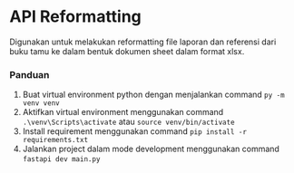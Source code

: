# API Reformatting

Digunakan untuk melakukan reformatting file laporan dan referensi dari buku tamu ke dalam bentuk dokumen sheet dalam format xlsx.

### Panduan
1. Buat virtual environment python dengan menjalankan command ```py -m venv venv```
2. Aktifkan virtual environment menggunakan command ```.\venv\Scripts\activate``` atau ```source venv/bin/activate```
3. Install requirement menggunakan command ```pip install -r requirements.txt```
4. Jalankan project dalam mode development menggunakan command ```fastapi dev main.py```
